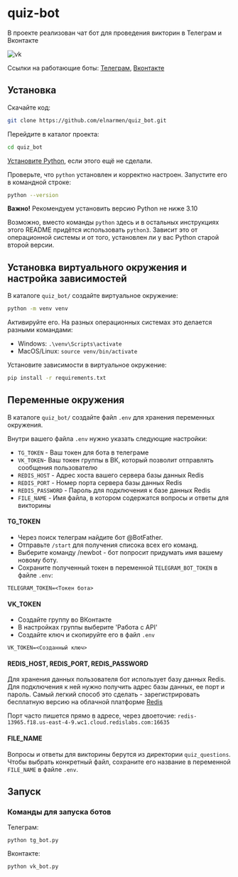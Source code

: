 # quiz-bot
В проекте реализован чат бот для проведения викторин в Телеграм и Вконтакте

![vk](https://dvmn.org/filer/canonical/1569215498/325/)

Ссылки на работающие боты: [Телеграм](t.me/elnar_quiz_bot), [Вконтакте](https://vk.me/club219256557)
## Установка

Скачайте код:
```sh
git clone https://github.com/elnarmen/quiz_bot.git
```

Перейдите в каталог проекта:
```sh
cd quiz_bot
```

[Установите Python](https://www.python.org/), если этого ещё не сделали.

Проверьте, что `python` установлен и корректно настроен. Запустите его в командной строке:
```sh
python --version
```
**Важно!** Рекомендуем установить версию Python не ниже 3.10

Возможно, вместо команды `python` здесь и в остальных инструкциях этого README придётся использовать `python3`.
Зависит это от операционной системы и от того, установлен ли у вас Python старой второй версии.

## Установка виртуального окружения и настройка зависимостей
В каталоге `quiz_bot/` создайте виртуальное окружение:
```sh
python -m venv venv
```
Активируйте его. На разных операционных системах это делается разными командами:

- Windows: `.\venv\Scripts\activate`
- MacOS/Linux: `source venv/bin/activate`


Установите зависимости в виртуальное окружение:
```sh
pip install -r requirements.txt
```
## Переменные окружения
В каталоге `quiz_bot/` создайте файл `.env` для хранения переменных окружения.

Внутри вашего файла `.env` нужно указать следующие настройки:
* `TG_TOKEN` - Ваш токен для бота в телеграме
* `VK_TOKEN`- Ваш токен группы в ВК, который позволит отправлять сообщения пользователю
* `REDIS_HOST` - Адрес хоста вашего сервера базы данных Redis
* `REDIS_PORT` - Номер порта сервера базы данных Redis
* `REDIS_PASSWORD` - Пароль для подключения к базе данных Redis
* `FILE_NAME` - Имя файла, в котором содержатся вопросы и ответы для викторины

#### TG_TOKEN
* Через поиск телеграм найдите бот @BotFather. 
* Отправьте `/start` для получения списока всех его команд.
* Выберите команду /newbot - бот попросит придумать имя вашему новому боту. 
* Сохраните полученный токен в переменной `TELEGRAM_BOT_TOKEN` в файле `.env`:

```
TELEGRAM_TOKEN=<Токен бота>
```

#### VK_TOKEN
* Создайте группу во ВКонтакте
* В настройках группы выберите 'Работа с API'
* Создайте ключ и скопируйте его в файл `.env`

```
VK_TOKEN=<Созданный ключ>
```

#### REDIS_HOST, REDIS_PORT, REDIS_PASSWORD
Для хранения данных пользователя бот использует базу данных Redis. Для подключения к ней нужно получить адрес базы данных, ее порт и пароль.
Самый легкий способ это сделать - зарегистрировать бесплатную версию на облачной платформе [Redis](https://redis.com/)

Порт часто пишется прямо в адресе, через двоеточие: `redis-13965.f18.us-east-4-9.wc1.cloud.redislabs.com:16635`

#### FILE_NAME
Вопросы и ответы для викторины берутся из директории `quiz_questions`. Чтобы выбрать конкретный файл, сохраните его название 
в переменной `FILE_NAME` в файле `.env`. 

## Запуск
### Команды для запуска ботов
Телеграм:
```
python tg_bot.py
```
Вконтакте:
```
python vk_bot.py
```
